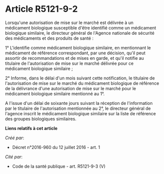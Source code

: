 # Article R5121-9-2

Lorsqu'une autorisation de mise sur le marché est délivrée à un médicament biologique susceptible d'être identifié comme un
médicament biologique similaire, le directeur général de l'Agence nationale de sécurité des médicaments et des produits de
santé : 

1° L'identifie comme médicament biologique similaire, en mentionnant le médicament de référence correspondant, par une
décision, qu'il peut assortir de recommandations et de mises en garde, et qu'il notifie au titulaire de l'autorisation de
mise sur le marché délivrée pour ce médicament biologique similaire ; 

2° Informe, dans le délai d'un mois suivant cette notification, le titulaire de l'autorisation de mise sur le marché du
médicament biologique de référence de la délivrance d'une autorisation de mise sur le marché pour le médicament biologique
similaire mentionné au 1°. 

A l'issue d'un délai de soixante jours suivant la réception de l'information par le titulaire de l'autorisation mentionnée au
2°, le directeur général de l'agence inscrit le médicament biologique similaire sur la liste de référence des groupes
biologiques similaires.

**Liens relatifs à cet article**

_Créé par_:

  - Décret n°2016-960 du 12 juillet 2016 - art. 1

_Cité par_:

  - Code de la santé publique - art. R5121-9-3 (V)
